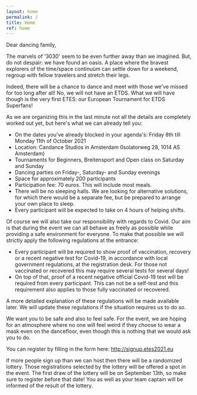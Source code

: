 ```yaml
---
layout: home
permalink: /
title: Home
ref: home
---
```

Dear dancing family,

The marvels of '3030' seem to be even further away than we imagined. But, do not despair: we have found an oasis. A place where the bravest explorers of the time/space continuüm can settle down for a weekend, regroup with fellow travelers and stretch their legs.

Indeed, there will be a chance to dance and meet with those we've missed for too long after all! No, we will not have an ETDS. What we will have though is the very first ETES: our European Tournament for ETDS Superfans!

As we are organizing this in the last minute not all the details are completely worked out yet, but here's what we can already tell you:
- On the dates you've already blocked in your agenda's: Friday 8th till Monday 11th of October 2021
- Location: Candance Studios in Amsterdam (Isolatorweg 28, 1014 AS Amsterdam)
- Tournaments for Beginners, Breitensport and Open class on Saturday and Sunday
- Dancing parties on Friday-, Saturday- and Sunday evenings
- Space for approximately 200 participants
- Participation fee: 70 euros. This will include most meals.
- There will be no sleeping halls. We are looking for alternative solutions, for which there would be a separate fee, but be prepared to arrange your own place to sleep.
- Every participant will be expected to take on 4 hours of helping shifts.

Of course we will also take our responsibility with regards to Covid. Our aim is that during the event we can all behave as freely as possible while providing a safe environment for everyone. To make that possible we will strictly apply the following regulations at the entrance:
- Every participant will be required to show proof of vaccination, recovery or a recent negative test for Covid-19, in accordance with local government regulations, at the registration desk. For those not vaccinated or recovered this may require several tests for several days!
- On top of that, proof of a recent negative official Covid-19 test will be required from every participant. This can not be a self-test and this requirement also applies to those fully vaccinated or recovered.

A more detailed explanation of these regulations will be made available later. We will update these regulations if the situation requires us to do so.

We want you to be safe and also to feel safe. For the event, we are hoping for an atmosphere where no one will feel weird if they choose to wear a mask even on the dancefloor, even though this is nothing that we would ask you to do.


You can register by filling in the form here: http://signup.etes2021.eu

If more people sign up than we can host then there will be a randomized lottery. Those registrations selected by the lottery will be offered a spot in the event. The first draw of the lottery will be on September 13th, so make sure to register before that date! You as well as your team captain will be informed of the result of the lottery.
